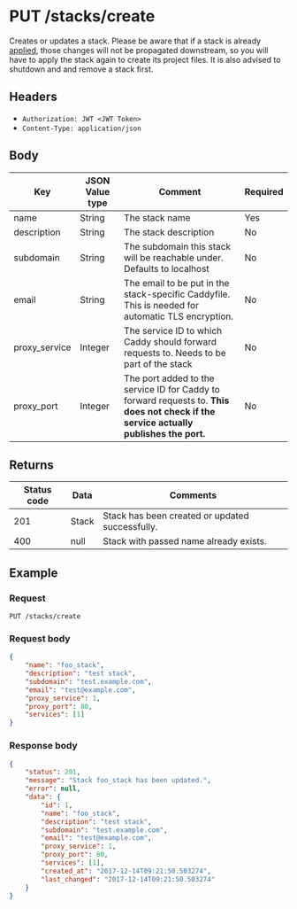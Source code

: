 # PUT /stacks/create
Creates or updates a stack. Please be aware that if a stack is already [applied](../id/apply/post.md), those changes will not be propagated downstream, so you will have to apply the stack again to create its project files. It is also advised to shutdown and and remove a stack first.

## Headers
* `Authorization: JWT <JWT Token>`
* `Content-Type: application/json`

## Body
Key | JSON Value type | Comment | Required
---|---|---|---
name|String|The stack name|Yes
description|String|The stack description|No
subdomain|String|The subdomain this stack will be reachable under. Defaults to localhost|No
email|String|The email to be put in the stack-specific Caddyfile. This is needed for automatic TLS encryption.|No
proxy_service|Integer|The service ID to which Caddy should forward requests to. Needs to be part of the stack|No
proxy_port|Integer|The port added to the service ID for Caddy to forward requests to. **This does not check if the service actually publishes the port.**|No

## Returns
Status code | Data | Comments 
---|---|---
201|Stack|Stack has been created or updated successfully.
400|null|Stack with passed name already exists.

## Example
### Request
`PUT /stacks/create`
### Request body
```json
{
    "name": "foo_stack",
    "description": "test stack",
    "subdomain": "test.example.com",
    "email": "test@example.com",
    "proxy_service": 1,
    "proxy_port": 80,    
    "services": [1]
}
```
### Response body
```json
{
    "status": 201,
    "message": "Stack foo_stack has been updated.",
    "error": null,
    "data": {
        "id": 1,
        "name": "foo_stack",
        "description": "test stack",
        "subdomain": "test.example.com",
        "email": "test@example.com",
        "proxy_service": 1,
        "proxy_port": 80,
        "services": [1],
        "created_at": "2017-12-14T09:21:50.503274",
        "last_changed": "2017-12-14T09:21:50.503274"
    }
}
```